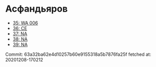 # Асфандьяров
- [35: WA 006](35.md)
- [36: CE](36.md)
- [37: NA](37.md)
- [38: NA](38.md)
- [39: NA](39.md)

Commit: 63a32ba62e4d10257b60e9155318a5b7876fa25f
 fetched at: 20201208-170212
